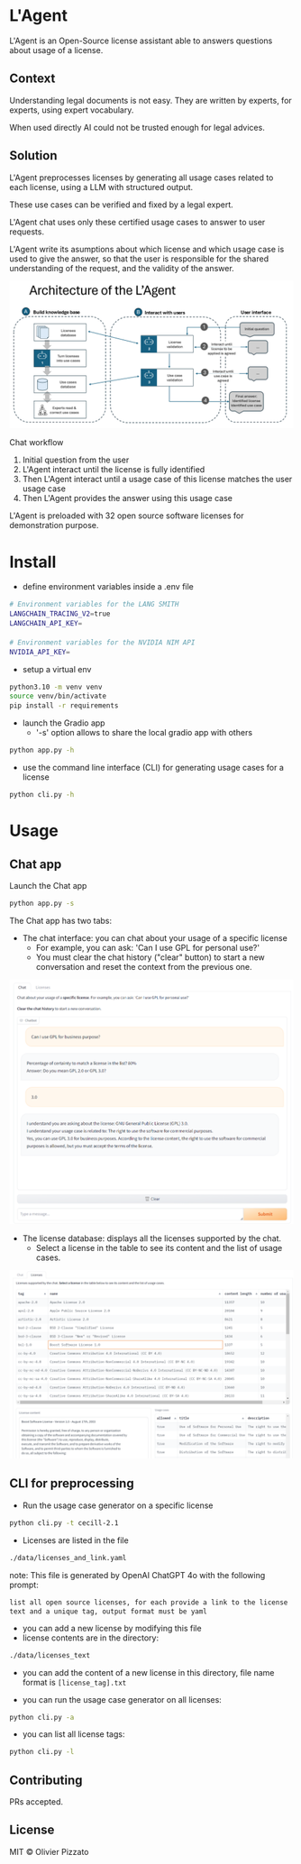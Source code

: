 # L'Agent

L'Agent is an Open-Source license assistant able to answers questions about usage of a license. 

## Context
  
Understanding legal documents is not easy. They are written by experts, for experts, using expert vocabulary.
  
When used directly AI could not be trusted enough for legal advices.

## Solution

L'Agent preprocesses licenses by generating all usage cases related to each license, using a LLM with structured output.

These use cases can be verified and fixed by a legal expert.

L'Agent chat uses only these certified usage cases to answer to user requests.

L'Agent write its asumptions about which license and which usage case is used to give the answer, so that the user is responsible for the shared understanding of the request, and the validity of the answer.


![Architecture of L'Agent.](./assets/images/lagent_architecture.png)

Chat workflow
  1. Initial question from the user
  2. L'Agent interact until the license is fully identified
  3. Then L'Agent interact until a usage case of this license matches the user usage case
  4. Then L'Agent provides the answer using this usage case

L'Agent is preloaded with 32 open source software licenses for demonstration purpose.

# Install

* define environment variables inside a .env file

```sh
# Environment variables for the LANG SMITH
LANGCHAIN_TRACING_V2=true
LANGCHAIN_API_KEY=

# Environment variables for the NVIDIA NIM API
NVIDIA_API_KEY=
```

* setup a virtual env

```sh
python3.10 -m venv venv
source venv/bin/activate
pip install -r requirements
```

* launch the Gradio app
  * '-s' option allows to share the local gradio app with others

```sh
python app.py -h
```

* use the command line interface (CLI) for generating usage cases for a license

```sh
python cli.py -h
```

# Usage

## Chat app

Launch the Chat app
```sh
python app.py -s
```

The Chat app has two tabs:
* The chat interface: you can chat about your usage of a specific license
  * For example, you can ask: 'Can I use GPL for personal use?'
  * You must clear the chat history ("clear" button) to start a new conversation and reset the context from the previous one.

![Chat tab of L'Agent.](./assets/images/lagent_chat.png)

* The license database: displays all the licenses supported by the chat.
  * Select a license in the table to see its content and the list of usage cases.

![Licenses tab of L'Agent.](./assets/images/lagent_licenses.png)

## CLI for preprocessing 

* Run the usage case generator on a specific license

```sh
python cli.py -t cecill-2.1
```

* Licenses are listed in the file 

```sh
./data/licenses_and_link.yaml
```

note: This file is generated by OpenAI ChatGPT 4o with the following prompt:

```text
list all open source licenses, for each provide a link to the license text and a unique tag, output format must be yaml
```

* you can add a new license by modifying this file
* license contents are in the directory:

```sh
./data/licenses_text
```

* you can add the content of a new license in this directory, file name format is ```[license_tag].txt ```

* you can run the usage case generator on all licenses:

```sh
python cli.py -a
```

* you can list all license tags:

```sh
python cli.py -l
```

## Contributing

PRs accepted.

## License

MIT © Olivier Pizzato